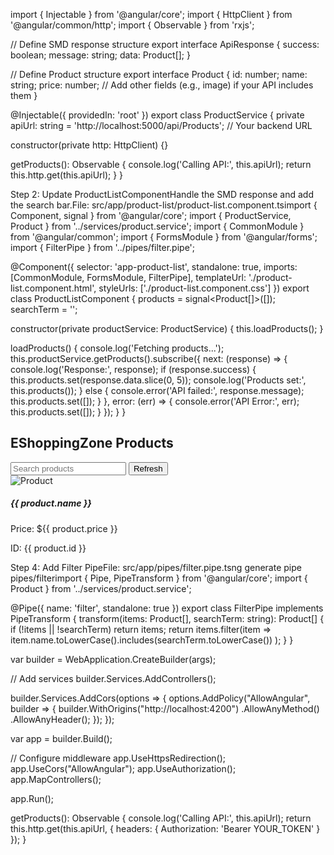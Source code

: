 import { Injectable } from '@angular/core';
import { HttpClient } from '@angular/common/http';
import { Observable } from 'rxjs';

// Define SMD response structure
export interface ApiResponse {
  success: boolean;
  message: string;
  data: Product[];
}

// Define Product structure
export interface Product {
  id: number;
  name: string;
  price: number;
  // Add other fields (e.g., image) if your API includes them
}

@Injectable({ providedIn: 'root' })
export class ProductService {
  private apiUrl: string = 'http://localhost:5000/api/Products'; // Your backend URL

  constructor(private http: HttpClient) {}

  getProducts(): Observable<ApiResponse> {
    console.log('Calling API:', this.apiUrl);
    return this.http.get<ApiResponse>(this.apiUrl);
  }
}





Step 2: Update ProductListComponentHandle the SMD response and add the search bar.File: src/app/product-list/product-list.component.tsimport { Component, signal } from '@angular/core';
import { ProductService, Product } from '../services/product.service';
import { CommonModule } from '@angular/common';
import { FormsModule } from '@angular/forms';
import { FilterPipe } from '../pipes/filter.pipe';

@Component({
  selector: 'app-product-list',
  standalone: true,
  imports: [CommonModule, FormsModule, FilterPipe],
  templateUrl: './product-list.component.html',
  styleUrls: ['./product-list.component.css']
})
export class ProductListComponent {
  products = signal<Product[]>([]);
  searchTerm = '';

  constructor(private productService: ProductService) {
    this.loadProducts();
  }

  loadProducts() {
    console.log('Fetching products...');
    this.productService.getProducts().subscribe({
      next: (response) => {
        console.log('Response:', response);
        if (response.success) {
          this.products.set(response.data.slice(0, 5));
          console.log('Products set:', this.products());
        } else {
          console.error('API failed:', response.message);
          this.products.set([]);
        }
      },
      error: (err) => {
        console.error('API Error:', err);
        this.products.set([]);
      }
    });
  }
}



<div class="container mt-4">
  <h2>EShoppingZone Products</h2>
  <input [(ngModel)]="searchTerm" class="form-control mb-3" placeholder="Search products">
  <button class="btn btn-primary mb-3" (click)="loadProducts()">Refresh</button>
  <div *ngIf="!products().length" class="text-center">
    <div class="spinner-border" role="status"></div>
  </div>
  <div class="row">
    <div class="col-md-4" *ngFor="let product of products() | filter:searchTerm">
      <div class="card mb-3 shadow-sm">
        <img *ngIf="product.image" [src]="product.image" class="card-img-top" alt="Product">
        <div class="card-body">
          <h5 class="card-title">{{ product.name }}</h5>
          <p class="card-text">Price: ${{ product.price }}</p>
          <p class="card-text">ID: {{ product.id }}</p>
        </div>
      </div>
    </div>
  </div>
</div>




Step 4: Add Filter PipeFile: src/app/pipes/filter.pipe.tsng generate pipe pipes/filterimport { Pipe, PipeTransform } from '@angular/core';
import { Product } from '../services/product.service';

@Pipe({ name: 'filter', standalone: true })
export class FilterPipe implements PipeTransform {
  transform(items: Product[], searchTerm: string): Product[] {
    if (!items || !searchTerm) return items;
    return items.filter(item => 
      item.name.toLowerCase().includes(searchTerm.toLowerCase())
    );
  }
}




var builder = WebApplication.CreateBuilder(args);

// Add services
builder.Services.AddControllers();

builder.Services.AddCors(options =>
{
    options.AddPolicy("AllowAngular", builder =>
    {
        builder.WithOrigins("http://localhost:4200")
               .AllowAnyMethod()
               .AllowAnyHeader();
    });
});

var app = builder.Build();

// Configure middleware
app.UseHttpsRedirection();
app.UseCors("AllowAngular");
app.UseAuthorization();
app.MapControllers();

app.Run();






getProducts(): Observable<ApiResponse> {
  console.log('Calling API:', this.apiUrl);
  return this.http.get<ApiResponse>(this.apiUrl, {
    headers: { Authorization: 'Bearer YOUR_TOKEN' }
  });
}